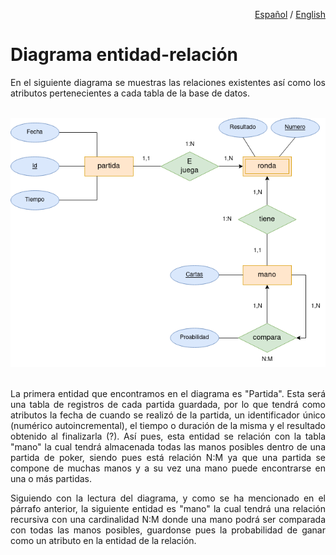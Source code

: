 <div align="right">

<a href="README.md">Español</a> / <a href="README_en.md">English</a>

</div>

# Diagrama entidad-relación 

<div align="justify">

En el siguiente diagrama se muestras las relaciones existentes así como los atributos pertenecientes a cada tabla de la base de datos.

<br>

<div align="center">

<img src="img/diagrama_entidad_relacion.png">

</div>

<br>

La primera entidad que encontramos en el diagrama es "Partida". Esta será una tabla de registros de cada partida guardada, por lo que tendrá como atributos la fecha de cuando se realizó de la partida, un identificador único (numérico autoincremental), el tiempo o duración de la misma y el resultado obtenido al finalizarla (?). Así pues, esta entidad se relación con la tabla "mano" la cual tendrá almacenada todas las manos posibles dentro de una partida de poker, siendo pues está relación N:M ya que una partida se compone de muchas manos y a su vez una mano puede encontrarse en una o más partidas.

Siguiendo con la lectura del diagrama, y como se ha mencionado en el párrafo anterior, la siguiente entidad es "mano" la cual tendrá una relación recursiva con una cardinalidad N:M donde una mano podrá ser comparada con todas las manos posibles, guardonse pues la probabilidad de ganar como un atributo en la entidad de la relación. 

</div>
